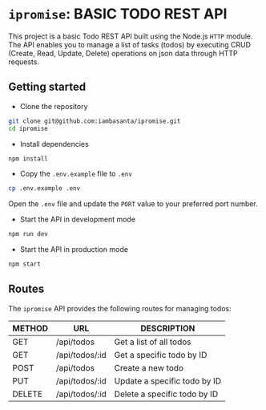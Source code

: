 # `ipromise`: BASIC TODO REST API

This project is a basic Todo REST API built using the Node.js `HTTP` module. The API enables you to manage a list of tasks (todos) by executing CRUD (Create, Read, Update, Delete) operations on json data through HTTP requests.

## Getting started

- Clone the repository

```bash
git clone git@github.com:iambasanta/ipromise.git
cd ipromise
```

- Install dependencies

```bash
npm install
```

- Copy the `.env.example` file to `.env`

```bash
cp .env.example .env
```

Open the `.env` file and update the `PORT` value to your preferred port number.

- Start the API in development mode

```bash
npm run dev
```

- Start the API in production mode

```bash
npm start
```

## Routes

The `ipromise` API provides the following routes for managing todos:

| METHOD | URL            | DESCRIPTION                  |
| ------ | -------------- | ---------------------------- |
| GET    | /api/todos     | Get a list of all todos      |
| GET    | /api/todos/:id | Get a specific todo by ID    |
| POST   | /api/todos     | Create a new todo            |
| PUT    | /api/todos/:id | Update a specific todo by ID |
| DELETE | /api/todos/:id | Delete a specific todo by ID |
